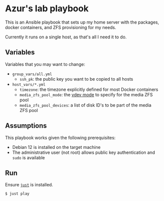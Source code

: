 # Azur's lab playbook

This is an Ansible playbook that sets up my home server with the packages, docker containers, and ZFS provisioning for my needs.

Currently it runs on a single host, as that's all I need it to do.

## Variables

Variables that you may want to change:
  * `group_vars/all.yml`
    * `ssh_pk`: the public key you want to be copied to all hosts
  * `host_vars/*.yml`
    * `timezone`: the timezone explicitly defined for most Docker containers
    * `media_zfs_pool_mode`: the [vdev mode](https://openzfs.github.io/openzfs-docs/man/master/7/zpoolconcepts.7.html#Virtual_Devices_(vdevs)) to specify for the media ZFS pool
    * `media_zfs_pool_devices`: a list of disk ID's to be part of the media ZFS pool

## Assumptions
This playbook works given the following prerequisites:
  * Debian 12 is installed on the target machine
  * The administrative user (not root) allows public key authentication and `sudo` is available

## Run
Ensure [`just`](https://github.com/casey/just) is installed.

```bash
$ just play
```
